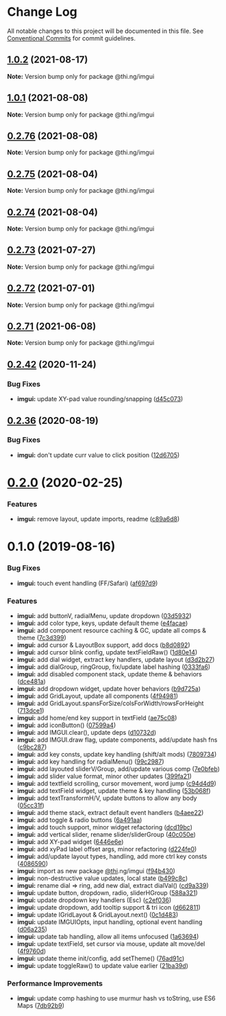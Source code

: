 # Change Log

All notable changes to this project will be documented in this file.
See [Conventional Commits](https://conventionalcommits.org) for commit guidelines.

## [1.0.2](https://github.com/thi-ng/umbrella/compare/@thi.ng/imgui@1.0.1...@thi.ng/imgui@1.0.2) (2021-08-17)

**Note:** Version bump only for package @thi.ng/imgui





## [1.0.1](https://github.com/thi-ng/umbrella/compare/@thi.ng/imgui@0.2.76...@thi.ng/imgui@1.0.1) (2021-08-08)

**Note:** Version bump only for package @thi.ng/imgui





## [0.2.76](https://github.com/thi-ng/umbrella/compare/@thi.ng/imgui@0.2.75...@thi.ng/imgui@0.2.76) (2021-08-08)

**Note:** Version bump only for package @thi.ng/imgui





## [0.2.75](https://github.com/thi-ng/umbrella/compare/@thi.ng/imgui@0.2.74...@thi.ng/imgui@0.2.75) (2021-08-04)

**Note:** Version bump only for package @thi.ng/imgui





## [0.2.74](https://github.com/thi-ng/umbrella/compare/@thi.ng/imgui@0.2.73...@thi.ng/imgui@0.2.74) (2021-08-04)

**Note:** Version bump only for package @thi.ng/imgui





## [0.2.73](https://github.com/thi-ng/umbrella/compare/@thi.ng/imgui@0.2.72...@thi.ng/imgui@0.2.73) (2021-07-27)

**Note:** Version bump only for package @thi.ng/imgui





## [0.2.72](https://github.com/thi-ng/umbrella/compare/@thi.ng/imgui@0.2.71...@thi.ng/imgui@0.2.72) (2021-07-01)

**Note:** Version bump only for package @thi.ng/imgui





## [0.2.71](https://github.com/thi-ng/umbrella/compare/@thi.ng/imgui@0.2.70...@thi.ng/imgui@0.2.71) (2021-06-08)

**Note:** Version bump only for package @thi.ng/imgui





## [0.2.42](https://github.com/thi-ng/umbrella/compare/@thi.ng/imgui@0.2.41...@thi.ng/imgui@0.2.42) (2020-11-24)


### Bug Fixes

* **imgui:** update XY-pad value rounding/snapping ([d45c073](https://github.com/thi-ng/umbrella/commit/d45c073cea07dd35035a3be3e0ba94e2bc89cf69))





## [0.2.36](https://github.com/thi-ng/umbrella/compare/@thi.ng/imgui@0.2.35...@thi.ng/imgui@0.2.36) (2020-08-19)


### Bug Fixes

* **imgui:** don't update curr value to click position ([12d6705](https://github.com/thi-ng/umbrella/commit/12d670515ecf7b44ca3143b933a459e760e4d918))





# [0.2.0](https://github.com/thi-ng/umbrella/compare/@thi.ng/imgui@0.1.7...@thi.ng/imgui@0.2.0) (2020-02-25)


### Features

* **imgui:** remove layout, update imports, readme ([c89a6d8](https://github.com/thi-ng/umbrella/commit/c89a6d8c200631f257cb8051214848ebd88cdd9a))





# 0.1.0 (2019-08-16)

### Bug Fixes

* **imgui:** touch event handling (FF/Safari) ([af697d9](https://github.com/thi-ng/umbrella/commit/af697d9))

### Features

* **imgui:** add buttonV, radialMenu, update dropdown ([03d5932](https://github.com/thi-ng/umbrella/commit/03d5932))
* **imgui:** add color type, keys, update default theme ([e4facae](https://github.com/thi-ng/umbrella/commit/e4facae))
* **imgui:** add component resource caching & GC, update all comps & theme ([7c3d399](https://github.com/thi-ng/umbrella/commit/7c3d399))
* **imgui:** add cursor & LayoutBox support, add docs ([b8d0892](https://github.com/thi-ng/umbrella/commit/b8d0892))
* **imgui:** add cursor blink config, update textFieldRaw() ([1d80e14](https://github.com/thi-ng/umbrella/commit/1d80e14))
* **imgui:** add dial widget, extract key handlers, update layout ([d3d2b27](https://github.com/thi-ng/umbrella/commit/d3d2b27))
* **imgui:** add dialGroup, ringGroup, fix/update label hashing ([0333fa6](https://github.com/thi-ng/umbrella/commit/0333fa6))
* **imgui:** add disabled component stack, update theme & behaviors ([dce481a](https://github.com/thi-ng/umbrella/commit/dce481a))
* **imgui:** add dropdown widget, update hover behaviors ([b9d725a](https://github.com/thi-ng/umbrella/commit/b9d725a))
* **imgui:** add GridLayout, update all components ([4f94981](https://github.com/thi-ng/umbrella/commit/4f94981))
* **imgui:** add GridLayout.spansForSize/colsForWidth/rowsForHeight ([713dce1](https://github.com/thi-ng/umbrella/commit/713dce1))
* **imgui:** add home/end key support in textField ([ae75c08](https://github.com/thi-ng/umbrella/commit/ae75c08))
* **imgui:** add iconButton() ([07599a4](https://github.com/thi-ng/umbrella/commit/07599a4))
* **imgui:** add IMGUI.clear(), update deps ([d10732d](https://github.com/thi-ng/umbrella/commit/d10732d))
* **imgui:** add IMGUI.draw flag, update components, add/update hash fns ([c9bc287](https://github.com/thi-ng/umbrella/commit/c9bc287))
* **imgui:** add key consts, update key handling (shift/alt mods) ([7809734](https://github.com/thi-ng/umbrella/commit/7809734))
* **imgui:** add key handling for radialMenu() ([99c2987](https://github.com/thi-ng/umbrella/commit/99c2987))
* **imgui:** add layouted sliderV/Group, add/update various comp ([7e0bfeb](https://github.com/thi-ng/umbrella/commit/7e0bfeb))
* **imgui:** add slider value format, minor other updates ([399fa21](https://github.com/thi-ng/umbrella/commit/399fa21))
* **imgui:** add textfield scrolling, cursor movement, word jump ([c94d4d9](https://github.com/thi-ng/umbrella/commit/c94d4d9))
* **imgui:** add textField widget, update theme & key handling ([53b068f](https://github.com/thi-ng/umbrella/commit/53b068f))
* **imgui:** add textTransformH/V, update buttons to allow any body ([05cc31f](https://github.com/thi-ng/umbrella/commit/05cc31f))
* **imgui:** add theme stack, extract default event handlers ([b4aee22](https://github.com/thi-ng/umbrella/commit/b4aee22))
* **imgui:** add toggle & radio buttons ([6a491aa](https://github.com/thi-ng/umbrella/commit/6a491aa))
* **imgui:** add touch support, minor widget refactoring ([dcd19bc](https://github.com/thi-ng/umbrella/commit/dcd19bc))
* **imgui:** add vertical slider, rename slider/sliderGroup ([40c050e](https://github.com/thi-ng/umbrella/commit/40c050e))
* **imgui:** add XY-pad widget ([6446e6e](https://github.com/thi-ng/umbrella/commit/6446e6e))
* **imgui:** add xyPad label offset args, minor refactoring ([d224fe0](https://github.com/thi-ng/umbrella/commit/d224fe0))
* **imgui:** add/update layout types, handling, add more ctrl key consts ([4086590](https://github.com/thi-ng/umbrella/commit/4086590))
* **imgui:** import as new package [@thi](https://github.com/thi).ng/imgui ([f94b430](https://github.com/thi-ng/umbrella/commit/f94b430))
* **imgui:** non-destructive value updates, local state ([b499c8c](https://github.com/thi-ng/umbrella/commit/b499c8c))
* **imgui:** rename dial => ring, add new dial, extract dialVal() ([cd9a339](https://github.com/thi-ng/umbrella/commit/cd9a339))
* **imgui:** update button, dropdown, radio, sliderHGroup ([588a321](https://github.com/thi-ng/umbrella/commit/588a321))
* **imgui:** update dropdown key handlers (Esc) ([c2ef036](https://github.com/thi-ng/umbrella/commit/c2ef036))
* **imgui:** update dropdown, add tooltip support & tri icon ([d662811](https://github.com/thi-ng/umbrella/commit/d662811))
* **imgui:** update IGridLayout & GridLayout.next() ([0c1d483](https://github.com/thi-ng/umbrella/commit/0c1d483))
* **imgui:** update IMGUIOpts, input handling, optional event handling ([d06a235](https://github.com/thi-ng/umbrella/commit/d06a235))
* **imgui:** update tab handling, allow all items unfocused ([1a63694](https://github.com/thi-ng/umbrella/commit/1a63694))
* **imgui:** update textField, set cursor via mouse, update alt move/del ([4f9760d](https://github.com/thi-ng/umbrella/commit/4f9760d))
* **imgui:** update theme init/config, add setTheme() ([76ad91c](https://github.com/thi-ng/umbrella/commit/76ad91c))
* **imgui:** update toggleRaw() to update value earlier ([21ba39d](https://github.com/thi-ng/umbrella/commit/21ba39d))

### Performance Improvements

* **imgui:** update comp hashing to use murmur hash vs toString, use ES6 Maps ([7db92b9](https://github.com/thi-ng/umbrella/commit/7db92b9))
